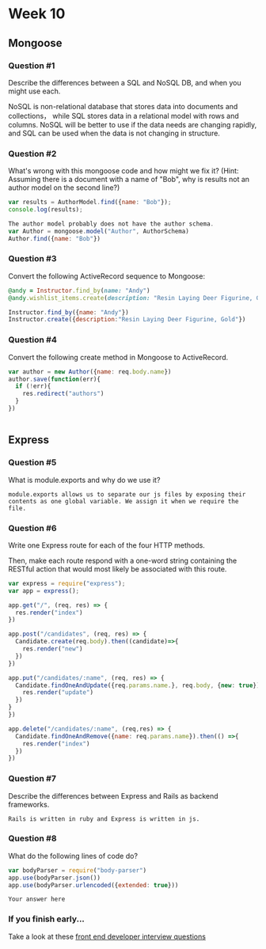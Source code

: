 # Week 10

## Mongoose

### Question #1

Describe the differences between a SQL and NoSQL DB, and when you might use each.

NoSQL is non-relational database that stores data into documents and collections， while SQL stores data in a relational model with rows and columns. NoSQL will be better to use if the data needs are changing rapidly, and SQL can be used when the data is not changing in structure.

### Question #2

What's wrong with this mongoose code and how might we fix it?
(Hint: Assuming there is a document with a name of "Bob", why is results not an author model on the second line?)

```js
var results = AuthorModel.find({name: "Bob"});
console.log(results);
```

```js
The author model probably does not have the author schema.
var Author = mongoose.model("Author", AuthorSchema)
Author.find({name: "Bob"})
```

### Question #3

Convert the following ActiveRecord sequence to Mongoose:

```rb
@andy = Instructor.find_by(name: "Andy")
@andy.wishlist_items.create(description: "Resin Laying Deer Figurine, Gold")
```

```js
Instructor.find_by({name: "Andy"})
Instructor.create({description:"Resin Laying Deer Figurine, Gold"})
```

### Question #4

Convert the following create method in Mongoose to ActiveRecord.

```js
var author = new Author({name: req.body.name})
author.save(function(err){
  if (!err){
    res.redirect("authors")
  }
})
```

```rb

```
## Express

### Question #5

What is module.exports and why do we use it?

```
module.exports allows us to separate our js files by exposing their contents as one global variable. We assign it when we require the file.
```

### Question #6

Write one Express route for each of the four HTTP methods.

Then, make each route respond with a one-word string containing the RESTful action that would most likely be associated with this route.

```js
var express = require("express");
var app = express();

app.get("/", (req, res) => {
  res.render("index")
})

app.post("/candidates", (req, res) => {
  Candidate.create(req.body).then((candidate)=>{
    res.render("new")
  })
})

app.put("/candidates/:name", (req, res) => {
  Candidate.findOneAndUpdate({req.params.name.}, req.body, {new: true}).then((candidate) => {
    res.render("update")
  })
}
})

app.delete("/candidates/:name", (req,res) => {
  Candidate.findOneAndRemove({name: req.params.name}).then(() =>{
    res.render("index")
  })
})
```

### Question #7

Describe the differences between Express and Rails as backend frameworks.

```
Rails is written in ruby and Express is written in js.
```

### Question #8

What do the following lines of code do?

```js
var bodyParser = require("body-parser")
app.use(bodyParser.json())
app.use(bodyParser.urlencoded({extended: true}))
```

```text
Your answer here
```

### If you finish early...

Take a look at these [front end developer interview questions](https://github.com/h5bp/Front-end-Developer-Interview-Questions/blob/master/README.md)
